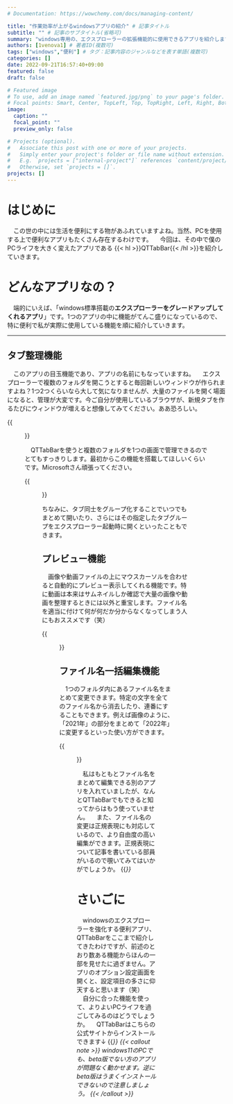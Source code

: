 ```yaml
---
# Documentation: https://wowchemy.com/docs/managing-content/

title: "作業効率が上がるwindowsアプリの紹介" # 記事タイトル
subtitle: "" # 記事のサブタイトル(省略可)
summary: "windows専用の、エクスプローラーの拡張機能的に使用できるアプリを紹介します。" # 要約：記事の中身を端的に表す短い文章
authors: [1venova1] # 著者ID(複数可)
tags: ["windows","便利"] # タグ：記事内容のジャンルなどを表す単語(複数可)
categories: []
date: 2022-09-21T16:57:40+09:00
featured: false
draft: false

# Featured image
# To use, add an image named `featured.jpg/png` to your page's folder.
# Focal points: Smart, Center, TopLeft, Top, TopRight, Left, Right, BottomLeft, Bottom, BottomRight.
image:
  caption: ""
  focal_point: ""
  preview_only: false

# Projects (optional).
#   Associate this post with one or more of your projects.
#   Simply enter your project's folder or file name without extension.
#   E.g. `projects = ["internal-project"]` references `content/project/deep-learning/index.md`.
#   Otherwise, set `projects = []`.
projects: []
---
```

# はじめに
　この世の中には生活を便利にする物があふれていますよね。当然、PCを使用する上で便利なアプリもたくさん存在するわけです。
　今回は、その中で僕のPCライフを大きく変えたアプリである {{< hl >}}QTTabBar{{< /hl >}}を紹介していきます。

# どんなアプリなの？
　端的にいえば、「windows標準搭載の**エクスプローラーをグレードアップしてくれるアプリ**」です。1つのアプリの中に機能がてんこ盛りになっているので、特に便利で私が実際に使用している機能を順に紹介していきます。

***
## タブ整理機能
　このアプリの目玉機能であり、アプリの名前にもなっていますね。
　エクスプローラーで複数のフォルダを開こうとすると毎回新しいウィンドウが作られますよね？1つ2つくらいなら大して気になりませんが、大量のファイルを開く場面になると、管理が大変です。今ご自分が使用しているブラウザが、新規タブを作るたびにウィンドウが増えると想像してみてください。ああ恐ろしい。

{{<figure src="スクリーンショット ごちゃ.png" title="フォルダが散らかってるの図">}}

　QTTabBarを使うと複数のフォルダを1つの画面で管理できるのでとてもすっきりします。最初からこの機能を搭載してほしいくらいです。Microsoftさん頑張ってください。

{{<figure src="スクリーンショット すっきり.png" title="ウィンドウ1つですっきりの図">}}

ちなみに、タブ同士をグループ化することでいつでもまとめて開いたり、さらにはその指定したタブグループをエクスプローラー起動時に開くといったこともできます。


## プレビュー機能
　画像や動画ファイルの上にマウスカーソルを合わせると自動的にプレビュー表示してくれる機能です。特に動画は本来はサムネイルしか確認で大量の画像や動画を整理するときには以外と重宝します。ファイル名を適当に付けて何が何だか分からなくなってしまう人にもおススメです（笑）

{{<figure src="スクリーンショット　プレビュー.jpg" title="プレビュー機能（諸事情により直撮り）">}}


## ファイル名一括編集機能
　1つのフォルダ内にあるファイル名をまとめて変更できます。特定の文字を全てのファイル名から消去したり、連番にすることもできます。例えば画像のように、「2021年」の部分をまとめて「2022年」に変更するといった使い方ができます。

{{<figure src="スクリーンショット リネーム.png" title="リネーム機能">}}

　私はもともとファイル名をまとめて編集できる別のアプリを入れていましたが、なんとQTTabBarでもできると知ってからはもう使っていません。
　また、ファイル名の変更は正規表現にも対応しているので、より自由度の高い編集ができます。正規表現について記事を書いている部員がいるので覗いてみてはいかがでしょうか。
{{<cite page="https://blog.opuappnavi.com/post/reguler-expression-introduce/" view="1">}}


# さいごに
　windowsのエクスプローラーを強化する便利アプリ、QTTabBarをここまで紹介してきたわけですが、前述のとおり数ある機能からほんの一部を見せたに過ぎません。アプリのオプション設定画面を開くと、設定項目の多さに仰天すると思います（笑）
　自分に合った機能を使って、よりよいPCライフを過ごしてみるのはどうでしょうか。
　QTTabBarはこちらの公式サイトからインストールできます↓
{{<cite page="http://qttabbar-ja.wikidot.com/" view="1">}}
{{< callout note >}}
windows11のPCでも、beta版でない方のアプリが問題なく動かせます。逆にbeta版はうまくインストールできないので注意しましょう。
{{< /callout >}}
